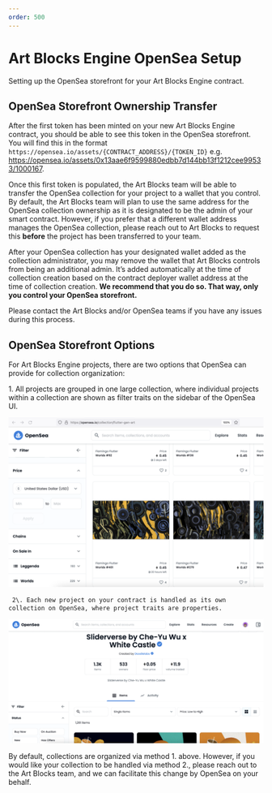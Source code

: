 ```yaml
---
order: 500
---
```

# Art Blocks Engine OpenSea Setup

Setting up the OpenSea storefront for your Art Blocks Engine contract.

## OpenSea Storefront Ownership Transfer

After the first token has been minted on your new Art Blocks Engine contract, you should be able to see this token in the OpenSea storefront. You will find this in the format `https://opensea.io/assets/{CONTRACT_ADDRESS}/{TOKEN_ID}` e.g. https://opensea.io/assets/0x13aae6f9599880edbb7d144bb13f1212cee99533/1000167.

Once this first token is populated, the Art Blocks team will be able to transfer the OpenSea collection for your project to a wallet that you control. By default, the Art Blocks team will plan to use the same address for the OpenSea collection ownership as it is designated to be the admin of your smart contract. However, if you prefer that a different wallet address manages the OpenSea collection, please reach out to Art Blocks to request this **before** the project has been transferred to your team.

After your OpenSea collection has your designated wallet added as the collection administrator, you may remove the wallet that Art Blocks controls from being an additional admin. It’s added automatically at the time of collection creation based on the contract deployer wallet address at the time of collection creation. **We recommend that you do so. That way, only you control your OpenSea storefront.**

Please contact the Art Blocks and/or OpenSea teams if you have any issues during this process.


## OpenSea Storefront Options

For Art Blocks Engine projects, there are two options that OpenSea can provide for collection organization:

   1\. All projects are grouped in one large collection, where individual projects within a collection are shown as filter traits on the sidebar of the OpenSea UI.

![All projects in one collection.](/static/screenshot1.png)

     2\. Each new project on your contract is handled as its own collection on OpenSea, where project traits are properties.

![Each project as its own collection.](/static/screenshot2.png)

By default, collections are organized via method 1. above. However, if you would like your collection to be handled via method 2., please reach out to the Art Blocks team, and we can facilitate this change by OpenSea on your behalf.

